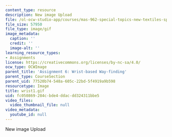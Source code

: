 ```yaml
---
content_type: resource
description: New image Upload
file: /ol-ocw-studio-app/courses/mas-962-special-topics-new-textiles-spring-2010/fc050869284cbde4ddacdd324311bbe5_wrist1.gif
file_size: 57950
file_type: image/gif
image_metadata:
  caption: ''
  credit: ''
  image-alt: ''
learning_resource_types:
- Assignments
license: https://creativecommons.org/licenses/by-nc-sa/4.0/
ocw_type: OCWImage
parent_title: 'Assignment 6: Wrist-based Way-finding'
parent_type: CourseSection
parent_uid: 77520b74-548a-605c-22bd-5f4919a9b598
resourcetype: Image
title: wrist1.gif
uid: fc050869-284c-bde4-ddac-dd324311bbe5
video_files:
  video_thumbnail_file: null
video_metadata:
  youtube_id: null
---
```

New image Upload